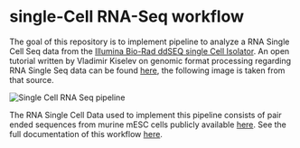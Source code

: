 # single-Cell RNA-Seq workflow

The goal of this repository is to implement pipeline to analyze a RNA Single Cell Seq data from the [Illumina Bio-Rad ddSEQ single Cell Isolator](https://info.bio-rad.com/ww-ddseq.html?WT.mc_id=170714020570&WT.srch=1&WT.knsh_id=e50cb18e-db41-4521-9913-bfda8e0a1e87). An open tutorial written by Vladimir Kiselev on genomic format processing regarding RNA Single Seq data can be found [here](https://hemberg-lab.github.io/scRNA.seq.course/figures/flowchart.png), the following image is taken from that source.

![Single Cell RNA Seq pipeline](https://hemberg-lab.github.io/scRNA.seq.course/figures/flowchart.png)

The RNA Single Cell Data used to implement this pipeline consists of pair ended sequences from murine mESC cells publicly available [here](https://www.ebi.ac.uk/arrayexpress/experiments/E-MTAB-2600/samples/). See the full documentation of this workflow [here](https://github.com/caramirezal/single-Cell_RNA-Seq_pipeline/wiki).

